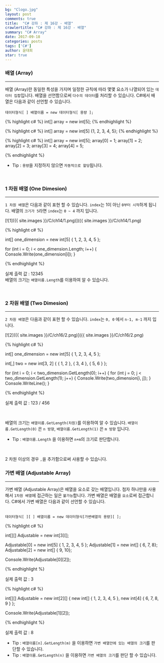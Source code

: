 ```yaml
---
bg: "Clogo.jpg"
layout: post
comments: true
title:  "C# 강좌 : 제 16강 - 배열"
crawlertitle: "C# 강좌 : 제 16강 - 배열"
summary: "C# Array"
date: 2017-09-18
categories: posts
tags: ['C#']
author: 윤대희
star: true
---
```


### 배열 (Array) ###
----------
배열 (Array)란 동일한 특성을 가지며 일정한 규칙에 따라 몇몇 요소가 나열되어 있는 `데이터 집합`입니다. 배열을 선언함으로써 `다수의 데이터`를 처리할 수 있습니다. C#에서 배열은 다음과 같이 선언할 수 있습니다.
<br><br>
`데이터형식[ ] 배열이름 = new 데이터형식[ 용량 ];`

{% highlight c# %}
int[] array = new int[5];
{% endhighlight %}

{% highlight c# %}
int[] array = new int[5] {1, 2, 3, 4, 5};
{% endhighlight %}

{% highlight c# %}
int[] array = new int[5];
array[0] = 1;
array[1] = 2;
array[2] = 3;
array[3] = 4;
array[4] = 5;

{% endhighlight %}

* Tip : `용량`을 지정하지 않으면 `자동적으로 할당`됩니다.

<br>

### 1 차원 배열 (One Dimesion) ###
----------
`1 차원 배열`은 다음과 같이 표현 할 수 있습니다. `index`는 1이 아닌 `0부터 시작`하게 됩니다. 배열의 `크기가 5`라면 `index`는 `0 ~ 4` 까지 입니다.


[![1]({{ site.images }}/C/ch14/1.png)]({{ site.images }}/C/ch14/1.png)


{% highlight c# %}

int[] one_dimension = new int[5] { 1, 2, 3, 4, 5 };

for (int i = 0; i < one_dimension.Length; i++)
{
    Console.Write(one_dimension[i]);
}

{% endhighlight %}

실제 출력 값 : 12345
<br>
배열의 크기는 `배열이름.Length`를 이용하여 알 수 있습니다.

<br>

### 2 차원 배열 (Two Dimesion) ###
----------
`2 차원 배열`은 다음과 같이 표현 할 수 있습니다. `index`는  `0, 0` 에서 `n-1, m-1` 까지 입니다.

[![2]({{ site.images }}/C/ch16/2.png)]({{ site.images }}/C/ch16/2.png)


{% highlight c# %}

int[] one_dimension = new int[5] { 1, 2, 3, 4, 5 };

int[,] two = new int[3, 2] { { 1, 2 }, { 3, 4 }, { 5, 6 } };

for (int i = 0; i < two_dimension.GetLength(0); i++)
{
    for (int j = 0; j < two_dimension.GetLength(1); j++)
    {
        Console.Write(two_dimension[i, j]);
    }
    Console.WriteLine();
}

{% endhighlight %}

실제 출력 값 : 123 / 456

<br>

배열의 크기는 `배열이름.GetLength(차원)`를 이용하여 알 수 있습니다. `배열이름.GetLength(0)` 은 `n 방향`, `배열이름.GetLength(1)` 은 `m 방향` 입니다.

* Tip : `배열이름.Length` 을 이용하면 `n+m`의 크기로 판단합니다.

<br>

2 차원 이상의 경우 `,`을 추가함으로써 사용할 수 있습니다.

### 가변 배열 (Adjustable Array) ###
----------
가변 배열 (Adjustable Array)은 배열을 요소로 갖는 배열입니다. 첨자 하나만을 사용해서 `1차원 배열`에 접근하는 일은 `불가능`합니다. 가변 배열은 배열을 `요소`로써 접근합니다. C#에서 가변 배열은 다음과 같이 선언할 수 있습니다.
<br><br>

`데이터형식[ ][ ] 배열이름 = new 데이터형식[가변배열의 용량][ ];`

{% highlight c# %}

int[][] Adjustable = new int[3][];

Adjustable[0] = new int[5] { 1, 2, 3, 4, 5 };
Adjustable[1] = new int[] { 6, 7, 8};
Adjustable[2] = new int[] { 9, 10};

Console.Write(Adjustable[0][2]);

{% endhighlight %}

실제 출력 값 : 3

{% highlight c# %}

int[][] Adjustable = new int[2][] { new int[] { 1, 2, 3, 4, 5 }, 
                                    new int[4] { 6, 7, 8, 9 } };

Console.Write(Adjustable[1][2]);

{% endhighlight %}

실제 출력 값 : 8

* Tip : `배열이름[n].GetLength(m)` 을 이용하면 `가변 배열안에 있는 배열의 크기`를 판단할 수 있습니다.
* Tip : `배열이름.GetLength(n)` 을 이용하면 `가변 배열의 크기`를 판단 할 수 있습니다.
